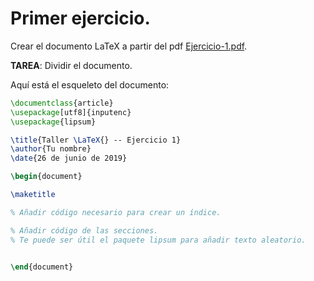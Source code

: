 # Primer ejercicio.

Crear el documento LaTeX a partir del pdf [Ejercicio-1.pdf](https://github.com/next-security-lab/latex-101/blob/master/ejercicios/ejercicio-1/Ejercicio-1.pdf).

**TAREA**: Dividir el documento.

Aquí está el esqueleto del documento:

```latex
\documentclass{article}
\usepackage[utf8]{inputenc}
\usepackage{lipsum}

\title{Taller \LaTeX{} -- Ejercicio 1}
\author{Tu nombre}
\date{26 de junio de 2019}

\begin{document}

\maketitle

% Añadir código necesario para crear un índice.

% Añadir código de las secciones.
% Te puede ser útil el paquete lipsum para añadir texto aleatorio.


\end{document}
```
